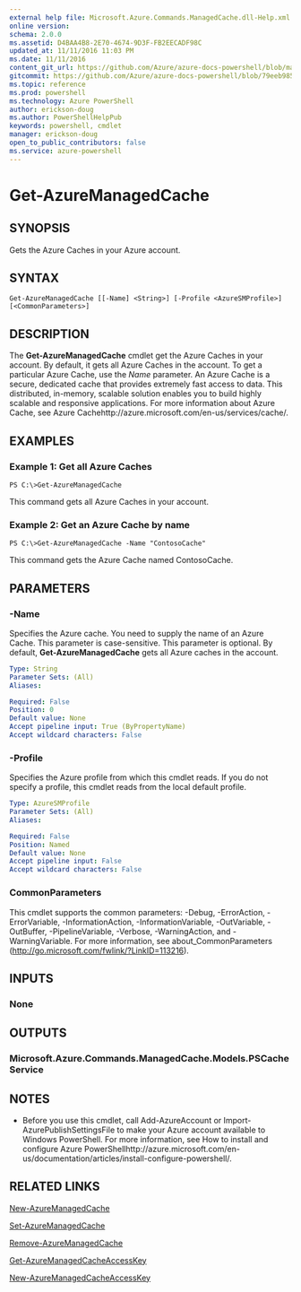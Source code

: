 ```yaml
---
external help file: Microsoft.Azure.Commands.ManagedCache.dll-Help.xml
online version: 
schema: 2.0.0
ms.assetid: D4BAA4B8-2E70-4674-9D3F-FB2EECADF98C
updated_at: 11/11/2016 11:03 PM
ms.date: 11/11/2016
content_git_url: https://github.com/Azure/azure-docs-powershell/blob/master/azureps-cmdlets-docs/ServiceManagement/Azure.ManagedCache/v2.1.0/Get-AzureManagedCache.md
gitcommit: https://github.com/Azure/azure-docs-powershell/blob/79eeb985ea480979357fb4695832a0c3d29a48bf/azureps-cmdlets-docs/ServiceManagement/Azure.ManagedCache/v2.1.0/Get-AzureManagedCache.md
ms.topic: reference
ms.prod: powershell
ms.technology: Azure PowerShell
author: erickson-doug
ms.author: PowerShellHelpPub
keywords: powershell, cmdlet
manager: erickson-doug
open_to_public_contributors: false
ms.service: azure-powershell
---
```


# Get-AzureManagedCache

## SYNOPSIS
Gets the Azure Caches in your Azure account.

## SYNTAX

```
Get-AzureManagedCache [[-Name] <String>] [-Profile <AzureSMProfile>] [<CommonParameters>]
```

## DESCRIPTION
The **Get-AzureManagedCache** cmdlet get the Azure Caches in your account.
By default, it gets all Azure Caches in the account.
To get a particular Azure Cache, use the *Name* parameter.
An Azure Cache is a secure, dedicated cache that provides extremely fast access to data.
This distributed, in-memory, scalable solution enables you to build highly scalable and responsive applications.
For more information about Azure Cache, see Azure Cachehttp://azure.microsoft.com/en-us/services/cache/.

## EXAMPLES

### Example 1: Get all Azure Caches
```
PS C:\>Get-AzureManagedCache
```

This command gets all Azure Caches in your account.

### Example 2: Get an Azure Cache by name
```
PS C:\>Get-AzureManagedCache -Name "ContosoCache"
```

This command gets the Azure Cache named ContosoCache.

## PARAMETERS

### -Name
Specifies the Azure cache.
You need to supply the name of an Azure Cache.
This parameter is case-sensitive.
This parameter is optional.
By default, **Get-AzureManagedCache** gets all Azure caches in the account.

```yaml
Type: String
Parameter Sets: (All)
Aliases: 

Required: False
Position: 0
Default value: None
Accept pipeline input: True (ByPropertyName)
Accept wildcard characters: False
```

### -Profile
Specifies the Azure profile from which this cmdlet reads.
If you do not specify a profile, this cmdlet reads from the local default profile.

```yaml
Type: AzureSMProfile
Parameter Sets: (All)
Aliases: 

Required: False
Position: Named
Default value: None
Accept pipeline input: False
Accept wildcard characters: False
```

### CommonParameters
This cmdlet supports the common parameters: -Debug, -ErrorAction, -ErrorVariable, -InformationAction, -InformationVariable, -OutVariable, -OutBuffer, -PipelineVariable, -Verbose, -WarningAction, and -WarningVariable. For more information, see about_CommonParameters (http://go.microsoft.com/fwlink/?LinkID=113216).

## INPUTS

### None

## OUTPUTS

### Microsoft.Azure.Commands.ManagedCache.Models.PSCacheService

## NOTES
* Before you use this cmdlet, call Add-AzureAccount or Import-AzurePublishSettingsFile to make your Azure account available to Windows PowerShell. For more information, see How to install and configure Azure PowerShellhttp://azure.microsoft.com/en-us/documentation/articles/install-configure-powershell/.

## RELATED LINKS

[New-AzureManagedCache](xref:ServiceManagement/Azure.ManagedCache/v2.1.0/New-AzureManagedCache.md)

[Set-AzureManagedCache](xref:ServiceManagement/Azure.ManagedCache/v2.1.0/Set-AzureManagedCache.md)

[Remove-AzureManagedCache](xref:ServiceManagement/Azure.ManagedCache/v2.1.0/Remove-AzureManagedCache.md)

[Get-AzureManagedCacheAccessKey](xref:ServiceManagement/Azure.ManagedCache/v2.1.0/Get-AzureManagedCacheAccessKey.md)

[New-AzureManagedCacheAccessKey](xref:ServiceManagement/Azure.ManagedCache/v2.1.0/New-AzureManagedCacheAccessKey.md)



